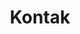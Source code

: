 ---
title: "Kontak"
description : "this is a meta description"

office:
  title : "Kantor Pusat"
  mobile : "+62 813 6754 3537"
  email : "struggleapparel.id@gmail.com"
  location : "Lampung"
  content : "Lorem ipsum dolor sit amet, consetetur sadipscing elitr, sed diam nonumy eirmod tempor invidunt ut labore et dolore magna"

# opennig hour
opennig_hour:
  title : "Jam Buka"
  day_time:
    - "Monday: 09:00  – 22:00 "
    - "Tuesday: 09:00  – 22:00 "
    - "Wednesday: 09:00  – 22:00 "
    - "Thursday: 09:00  – 22:00 "
    - "Friday: 09:00  – 22:00 "
    - "Saturday: 09:00  – 22:00 "
    - "sunday: 09:00 –  22:00 "
    
draft: false
---
